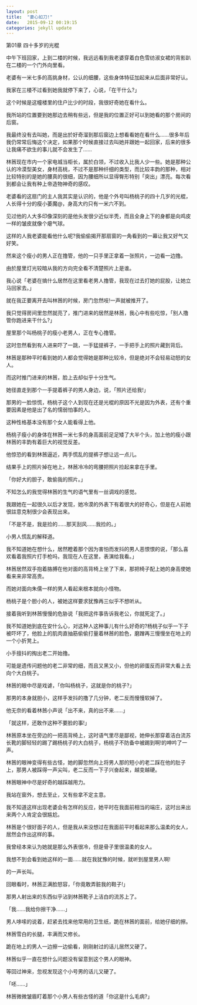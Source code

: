 ```yaml
---
layout: post
title:  "妻心如刀!"
date:   2015-09-12 00:19:15
categories: jekyll update
---
```


第01章 四十多岁的光棍

中午下班回家，上到二楼的时候，我远远看到我老婆穿着白色雪纺淑女裙的背影趴在二楼的一个门外向里看。

老婆有一米七多的高挑身材，公认的细腰，这些身体特征加起来从后面非常好认。

我家在三楼不过看到她我就停下来了，心说，「在干什么?」

这个时候是这幢楼里的住户比少的时段，我很好奇她在看什么。

我所站的位置要到她那边去稍有些远，但是我的位置正好可以到她看的那个房间的后窗。

我最终没有去叫她，而是出於好奇溜到那后窗边上想看看她在看什么……很多年后我仍常常后悔这个决定，如果那个时候直接过去叫她并跟她一起回家，后来的很多让我痛不欲生的事儿就不会发生了……

林莤现在市内一个家电城当柜长，属於白领，不过收入比我人少一些。她是那种公认的冷漠型美女，身材高桃，不过不是那种纤细的类型，而比较丰韵的那种，相对比较特别的是她的腰真的很细，因为腰细所以显得臀形特别「突出」漂亮。每次看到都会让我有种上帝造物神奇的感叹。

老婆看的这扇门的主人我其实是认识的，他是个外号叫杨桃子的四十几岁的光棍，人长得十分的瘦小萎魔@，身高大约只有一米六不到。

见过他的人大多印像深刻的是他头发很少近似半秃，而且全身上下的身都是向鸡皮一样的皱皮就像个瘪气球。

这样的人我老婆能看他什么呢?我偷偷揭开那扇窗的一角看到的一幕让我又好气又好笑。

然来这个瘦小的男人正在撸管，他的一只手里正拿着一张照片，一边看一边撸。

由於屋里灯光较暗从我的方向完全看不清楚照片上是谁。

我心说「老婆在搞什么居然在这里看老男人撸管，我现在过去打她的屁股，让她立马回家去。」

就在我正要离开去叫林莤的时候，房门忽然吱!一声就被推开了。

我只觉得房间里忽然就亮了，推门进来的居然是林莤，我心中有些吃惊，「别人撸管你跑进来干什么?」

屋里那个叫杨桃子的瘦小老男人，正在专心撸管。

这时忽然看到有人进来吓了一跳，一手猛提裤子，一手把手上的照片藏到背后。

林莤是那种平时看到她的人都会觉得她是那种比较冷，但是绝对不会轻易动怒的女人。

而这时推门进来的林莤，脸上去却似乎十分生气。

她径直走到那个一手提着裤子的男人身边，说，「照片还给我!」

那男的一脸惊慌，杨桃子这个人到现在还是光棍的原因不光是因为外表，还有个重要因素是他是出了名的懦弱怕事的人。

这种性格基本没有那个女人能看得上他。

杨桃子瘦小的身体在林莤一米七多的身高面前足足矮了大半个头，加上他的瘦小跟林莤的丰韵有着巨大的视觉反差。

他惊恐的看到林莤逼近，两手慌乱的提裤子想让远一点儿。

结果手上的照片掉在地上，林莤冷冷的弯腰把照片捡起来拿在手里。

「你好大的胆子，敢偷我的照片。」

不知怎么的我觉得林莤的生气的语气里有一丝调戏的感觉。

我跟她在一起很久以后才发现，她冷漠的外表下有着很大的好奇心，但是在人前她很註意克制很少会表现出来。

「不是不是，我是捡的……那天刮风……我捡的。」

小男人慌乱的解释道。

我不知道她在想什么，居然瞪着那个因为害怕而发抖的男人恶恨恨的说，「那么喜欢看着我照片打手枪吗，我现在人在这里，表演给我看。」

林莤居然双手抱着胳膊在他对面的高背椅上坐了下来，那把椅子配上她的身高使她看来来非常高贵。

而她对面向朱儒一样的男人看起来根本就向小怪物。

杨桃子是个胆小的人，被她这样要求犹豫再三似乎不想听从。

接着我听到林莤慢慢的危胁说「我把这件事告诉我老公，你就死定了。」

我不知道她到底在安什么心，对这种人这种事儿有什么好奇的?杨桃子似乎一下子被吓坏了，他脸上的肌肉直抽筋偷偷打量着林莤的脸色，磨蹭再三慢慢坐在地上的一个小折凳上。

小手擅抖的掏出老二开始撸。

可能是遗传问题他的老二非常的细，而且又黑又小，但他的卵蛋反而非常大看上去向个大白桃子。

林莤的眼中尽是戏谑，「你叫杨桃子，这就是你的桃子?」

那男的本身就胆小，这样手发抖的撸了几分钟，老二反而慢慢软掉了。

他无奈的看着林莤小声说「出不来，真的出不来……」

「就这样，还敢作这种不要脸的事!」

林莤原本坐在旁边的一把高背椅上，这时语气里尽是鄙视，她伸长那穿着洁白流苏长靴的脚轻轻的踢了踢杨桃子的大白桃子，杨桃子不防备中被踢到啊!的呻吟了一声。

林莤的眼神变得有些古怪，她的脚忽然向上将男人那的短小的老二踩在他的肚子上，那男人被踩得一声尖叫，老二反而一下子兴奋起来，越变越硬。

林莤眼神中尽是好奇的越踩越用力。

我站在窗外，想去至止，又有些拿不定主意。

我不知道这样出现老婆会有怎样的反应，她平时在我面前相当的端庄，这时出来出来两个人肯定会很尴尬。

林莤是个很好面子的人，但是我从来没想过在我面前平时看起来那么温柔的女人，居然会作出这样的事。

我曾经本来认为她就是那么外表很冷，但是骨子里很温柔的女人。

我想不到会看到她这样的一面……就在我犹豫的时候，就听到屋里男人啊!

的一声长叫。

回眼看时，林莤正满脸怒容，「你竟敢弄脏我的鞋子!」

那男人射出来的东西似乎沾到林莤靴子上洁白的流苏上了。

「我……我给你擦干净……」

男人哆嗦的说着，赶紧去找来他常用的卫生纸，跪在林莤的面前，给她仔细的擦。

林莤雪白的长腿，丰满而又修长。

跪在地上的男人一边擦一边偷看，刚刚射过的话儿居然又硬了。

林莤似乎一直在想什么问题没有留意到这个男人的眼神。

等回过神来，忽视发现这个小号男的话儿又硬了。

「呸……」

林莤微微皱眉盯着那个小男人有些古怪的道「你这是什么毛病?」
